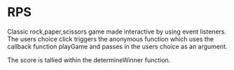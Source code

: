 # RPS
Classic rock,paper,scissors game made interactive by using event listeners. The users choice click triggers the anonymous function which uses the callback function playGame and passes in the users choice as an argument.

The score is tallied within the determineWinner function.

















